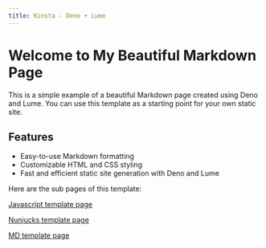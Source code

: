 ```yaml
---
title: Kinsta - Deno + Lume
---
```


# Welcome to My Beautiful Markdown Page

This is a simple example of a beautiful Markdown page created using Deno and Lume. You can use this template as a starting point for your own static site.

## Features

- Easy-to-use Markdown formatting
- Customizable HTML and CSS styling
- Fast and efficient static site generation with Deno and Lume

Here are the sub pages of this template:

[Javascript template page](/javascript-page)

[Nunjucks template page](/nunjucks-page)

[MD template page](/second-page)
